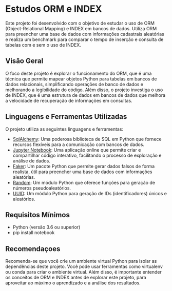 # Estudos ORM e INDEX

Este projeto foi desenvolvido com o objetivo de estudar o uso de ORM (Object-Relational Mapping) e INDEX em bancos de dados. Utiliza ORM para preencher uma base de dados com informações cadastrais aleatórias e realiza um benchmark para comparar o tempo de inserção e consulta de tabelas com e sem o uso de INDEX.

## Visão Geral

O foco deste projeto é explorar o funcionamento do ORM, que é uma técnica que permite mapear objetos Python para tabelas em bancos de dados relacionais, simplificando operações de banco de dados e melhorando a legibilidade do código. Além disso, o projeto investiga o uso de INDEX, que é uma estrutura de dados em bancos de dados que melhora a velocidade de recuperação de informações em consultas.

## Linguagens e Ferramentas Utilizadas

O projeto utiliza as seguintes linguagens e ferramentas:

- [SqlAlchemy](https://www.sqlalchemy.org/): Uma poderosa biblioteca de SQL em Python que fornece recursos flexíveis para a comunicação com bancos de dados.
- [Jupyter Notebook](https://jupyter.org/): Uma aplicação online que permite criar e compartilhar código interativo, facilitando o processo de exploração e análise de dados.
- [Faker](https://pypi.org/project/Faker/): Um pacote Python que permite gerar dados falsos de forma realista, útil para preencher uma base de dados com informações aleatórias.
- [Random](https://docs.python.org/3/library/random.html): Um módulo Python que oferece funções para geração de números pseudoaleatórios.
- [UUID](https://docs.python.org/3/library/uuid.html): Um módulo Python para geração de IDs (identificadores) únicos e aleatórios.

## Requisitos Mínimos
* Python (versão 3.6 ou superior)
* pip install notebook

## Recomendaçoes

Recomenda-se que você crie um ambiente virtual Python para isolar as dependências deste projeto. Você pode usar ferramentas como virtualenv ou conda para criar o ambiente virtual. Além disso, é importante entender os conceitos de ORM e INDEX antes de explorar este projeto, para aproveitar ao máximo o aprendizado e a análise dos resultados.

